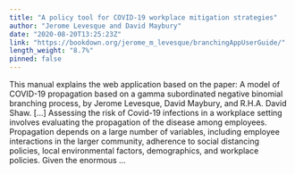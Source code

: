 ```yaml
---
title: "A policy tool for COVID-19 workplace mitigation strategies"
author: "Jerome Levesque and David Maybury"
date: "2020-08-20T13:25:23Z"
link: "https://bookdown.org/jerome_m_levesque/branchingAppUserGuide/"
length_weight: "8.7%"
pinned: false
---
```


This manual explains the web application based on the paper: A model of COVID-19 propagation based on a gamma subordinated negative binomial branching process, by Jerome Levesque, David Maybury, and R.H.A. David Shaw. [...] Assessing the risk of Covid-19 infections in a workplace setting involves evaluating the propagation of the disease among employees. Propagation depends on a large number of variables, including employee interactions in the larger community, adherence to social distancing policies, local environmental factors, demographics, and workplace policies. Given the enormous ...
